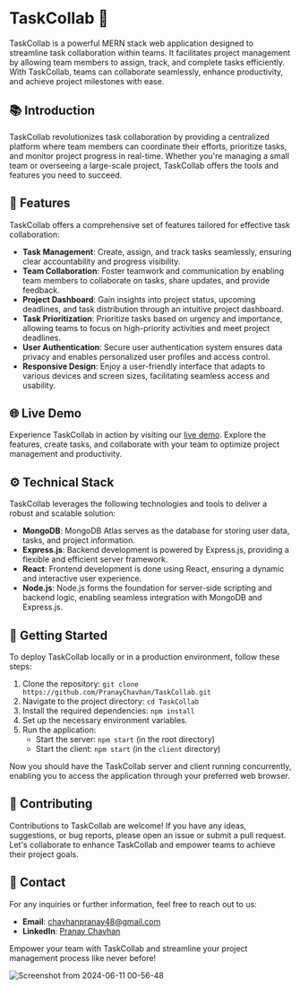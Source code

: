 # TaskCollab 🚀

TaskCollab is a powerful MERN stack web application designed to streamline task collaboration within teams. It facilitates project management by allowing team members to assign, track, and complete tasks efficiently. With TaskCollab, teams can collaborate seamlessly, enhance productivity, and achieve project milestones with ease.

## 📚 Introduction

TaskCollab revolutionizes task collaboration by providing a centralized platform where team members can coordinate their efforts, prioritize tasks, and monitor project progress in real-time. Whether you're managing a small team or overseeing a large-scale project, TaskCollab offers the tools and features you need to succeed.

## 🌟 Features

TaskCollab offers a comprehensive set of features tailored for effective task collaboration:

- **Task Management**: Create, assign, and track tasks seamlessly, ensuring clear accountability and progress visibility.
- **Team Collaboration**: Foster teamwork and communication by enabling team members to collaborate on tasks, share updates, and provide feedback.
- **Project Dashboard**: Gain insights into project status, upcoming deadlines, and task distribution through an intuitive project dashboard.
- **Task Prioritization**: Prioritize tasks based on urgency and importance, allowing teams to focus on high-priority activities and meet project deadlines.
- **User Authentication**: Secure user authentication system ensures data privacy and enables personalized user profiles and access control.
- **Responsive Design**: Enjoy a user-friendly interface that adapts to various devices and screen sizes, facilitating seamless access and usability.

## 🌐 Live Demo

Experience TaskCollab in action by visiting our [live demo](https://task-collab.vercel.app/). Explore the features, create tasks, and collaborate with your team to optimize project management and productivity.

## ⚙️ Technical Stack

TaskCollab leverages the following technologies and tools to deliver a robust and scalable solution:

- **MongoDB**: MongoDB Atlas serves as the database for storing user data, tasks, and project information.
- **Express.js**: Backend development is powered by Express.js, providing a flexible and efficient server framework.
- **React**: Frontend development is done using React, ensuring a dynamic and interactive user experience.
- **Node.js**: Node.js forms the foundation for server-side scripting and backend logic, enabling seamless integration with MongoDB and Express.js.

## 🚀 Getting Started

To deploy TaskCollab locally or in a production environment, follow these steps:

1. Clone the repository: `git clone https://github.com/PranayChavhan/TaskCollab.git`
2. Navigate to the project directory: `cd TaskCollab`
3. Install the required dependencies: `npm install`
4. Set up the necessary environment variables.
5. Run the application:
   - Start the server: `npm start` (in the root directory)
   - Start the client: `npm start` (in the `client` directory)

Now you should have the TaskCollab server and client running concurrently, enabling you to access the application through your preferred web browser.

## 🤝 Contributing

Contributions to TaskCollab are welcome! If you have any ideas, suggestions, or bug reports, please open an issue or submit a pull request. Let's collaborate to enhance TaskCollab and empower teams to achieve their project goals.

## 📧 Contact

For any inquiries or further information, feel free to reach out to us:

- **Email**: chavhanpranay48@gmail.com
- **LinkedIn**: [Pranay Chavhan](https://www.linkedin.com/in/pranay-chavhan-38785a224/)

Empower your team with TaskCollab and streamline your project management process like never before!

![Screenshot from 2024-06-11 00-56-48](https://github.com/PranayChavhan/AI-image-generator/assets/85397500/e29acf78-0f7f-4a5f-8dc2-854716170d9e)
